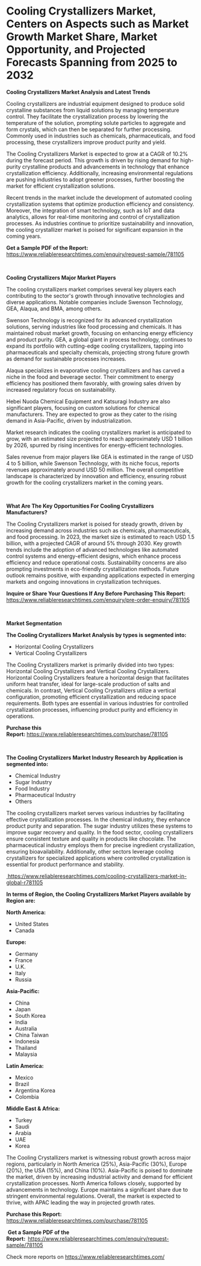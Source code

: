 <p><h1>Cooling Crystallizers Market, Centers on Aspects such as Market Growth Market Share, Market Opportunity, and Projected Forecasts Spanning from 2025 to 2032</h1></p><p><strong>Cooling Crystallizers Market Analysis and Latest Trends</strong></p>
<p><p>Cooling crystallizers are industrial equipment designed to produce solid crystalline substances from liquid solutions by managing temperature control. They facilitate the crystallization process by lowering the temperature of the solution, prompting solute particles to aggregate and form crystals, which can then be separated for further processing. Commonly used in industries such as chemicals, pharmaceuticals, and food processing, these crystallizers improve product purity and yield.</p><p>The Cooling Crystallizers Market is expected to grow at a CAGR of 10.2% during the forecast period. This growth is driven by rising demand for high-purity crystalline products and advancements in technology that enhance crystallization efficiency. Additionally, increasing environmental regulations are pushing industries to adopt greener processes, further boosting the market for efficient crystallization solutions. </p><p>Recent trends in the market include the development of automated cooling crystallization systems that optimize production efficiency and consistency. Moreover, the integration of smart technology, such as IoT and data analytics, allows for real-time monitoring and control of crystallization processes. As industries continue to prioritize sustainability and innovation, the cooling crystallizer market is poised for significant expansion in the coming years.</p></p>
<p><strong>Get a Sample PDF of the Report:&nbsp;</strong> <a href="https://www.reliableresearchtimes.com/enquiry/request-sample/781105?utm_campaign=3227&utm_medium=2&utm_source=Github&utm_content=ia&utm_term=26032025&utm_id=cooling-crystallizers">https://www.reliableresearchtimes.com/enquiry/request-sample/781105</a></p>
<p>&nbsp;</p>
<p><strong>Cooling Crystallizers Major Market Players</strong></p>
<p><p>The cooling crystallizers market comprises several key players each contributing to the sector's growth through innovative technologies and diverse applications. Notable companies include Swenson Technology, GEA, Alaqua, and BMA, among others.</p><p>Swenson Technology is recognized for its advanced crystallization solutions, serving industries like food processing and chemicals. It has maintained robust market growth, focusing on enhancing energy efficiency and product purity. GEA, a global giant in process technology, continues to expand its portfolio with cutting-edge cooling crystallizers, tapping into pharmaceuticals and specialty chemicals, projecting strong future growth as demand for sustainable processes increases.</p><p>Alaqua specializes in evaporative cooling crystallizers and has carved a niche in the food and beverage sector. Their commitment to energy efficiency has positioned them favorably, with growing sales driven by increased regulatory focus on sustainability.</p><p>Hebei Nuoda Chemical Equipment and Katsuragi Industry are also significant players, focusing on custom solutions for chemical manufacturers. They are expected to grow as they cater to the rising demand in Asia-Pacific, driven by industrialization.</p><p>Market research indicates the cooling crystallizers market is anticipated to grow, with an estimated size projected to reach approximately USD 1 billion by 2026, spurred by rising incentives for energy-efficient technologies.</p><p>Sales revenue from major players like GEA is estimated in the range of USD 4 to 5 billion, while Swenson Technology, with its niche focus, reports revenues approximately around USD 50 million. The overall competitive landscape is characterized by innovation and efficiency, ensuring robust growth for the cooling crystallizers market in the coming years.</p></p>
<p>&nbsp;</p>
<p><strong>What Are The Key Opportunities For Cooling Crystallizers Manufacturers?</strong></p>
<p><p>The Cooling Crystallizers market is poised for steady growth, driven by increasing demand across industries such as chemicals, pharmaceuticals, and food processing. In 2023, the market size is estimated to reach USD 1.5 billion, with a projected CAGR of around 5% through 2030. Key growth trends include the adoption of advanced technologies like automated control systems and energy-efficient designs, which enhance process efficiency and reduce operational costs. Sustainability concerns are also prompting investments in eco-friendly crystallization methods. Future outlook remains positive, with expanding applications expected in emerging markets and ongoing innovations in crystallization techniques.</p></p>
<p><strong>Inquire or Share Your Questions If Any Before Purchasing This Report:</strong> <a href="https://www.reliableresearchtimes.com/enquiry/pre-order-enquiry/781105?utm_campaign=3227&utm_medium=2&utm_source=Github&utm_content=ia&utm_term=26032025&utm_id=cooling-crystallizers">https://www.reliableresearchtimes.com/enquiry/pre-order-enquiry/781105</a></p>
<p>&nbsp;</p>
<p><strong>Market Segmentation</strong></p>
<p><strong>The Cooling Crystallizers Market Analysis by types is segmented into:</strong></p>
<p><ul><li>Horizontal Cooling Crystallizers</li><li>Vertical Cooling Crystallizers</li></ul></p>
<p><p>The Cooling Crystallizers market is primarily divided into two types: Horizontal Cooling Crystallizers and Vertical Cooling Crystallizers. Horizontal Cooling Crystallizers feature a horizontal design that facilitates uniform heat transfer, ideal for large-scale production of salts and chemicals. In contrast, Vertical Cooling Crystallizers utilize a vertical configuration, promoting efficient crystallization and reducing space requirements. Both types are essential in various industries for controlled crystallization processes, influencing product purity and efficiency in operations.</p></p>
<p><strong>Purchase this Report:&nbsp;</strong><a href="https://www.reliableresearchtimes.com/purchase/781105?utm_campaign=3227&utm_medium=2&utm_source=Github&utm_content=ia&utm_term=26032025&utm_id=cooling-crystallizers">https://www.reliableresearchtimes.com/purchase/781105</a></p>
<p>&nbsp;</p>
<p><strong>The Cooling Crystallizers Market Industry Research by Application is segmented into:</strong></p>
<p><ul><li>Chemical Industry</li><li>Sugar Industry</li><li>Food Industry</li><li>Pharmaceutical Industry</li><li>Others</li></ul></p>
<p><p>The cooling crystallizers market serves various industries by facilitating effective crystallization processes. In the chemical industry, they enhance product purity and separation. The sugar industry utilizes these systems to improve sugar recovery and quality. In the food sector, cooling crystallizers ensure consistent texture and quality in products like chocolate. The pharmaceutical industry employs them for precise ingredient crystallization, ensuring bioavailability. Additionally, other sectors leverage cooling crystallizers for specialized applications where controlled crystallization is essential for product performance and stability.</p></p>
<p><a href="https://www.reliableresearchtimes.com/cooling-crystallizers-market-in-global-r781105?utm_campaign=3227&utm_medium=2&utm_source=Github&utm_content=ia&utm_term=26032025&utm_id=cooling-crystallizers">&nbsp;https://www.reliableresearchtimes.com/cooling-crystallizers-market-in-global-r781105</a></p>
<p><strong>In terms of Region, the Cooling Crystallizers Market Players available by Region are:</strong></p>
<p>
    <p> <strong> North America: </strong>
        <ul>
            <li>United States</li>
            <li>Canada</li>
        </ul>
        </p> 
    <p> <strong> Europe: </strong>
        <ul>
            <li>Germany</li>
            <li>France</li>
            <li>U.K.</li>
            <li>Italy</li>
            <li>Russia</li>
        </ul>
        </p> 
    <p> <strong> Asia-Pacific: </strong>
        <ul>
            <li>China</li>
            <li>Japan</li>
            <li>South Korea</li>
            <li>India</li>
            <li>Australia</li>
            <li>China Taiwan</li>
            <li>Indonesia</li>
            <li>Thailand</li>
            <li>Malaysia</li>
        </ul>
        </p> 
    <p> <strong> Latin America: </strong>
        <ul>
            <li>Mexico</li>
            <li>Brazil</li>
            <li>Argentina Korea</li>
            <li>Colombia</li>
        </ul>
        </p> 
    <p> <strong> Middle East & Africa: </strong>
        <ul>
            <li>Turkey</li>
            <li>Saudi</li>
            <li>Arabia</li>
            <li>UAE</li>
            <li>Korea</li>
        </ul>
    </p>
    </p>
<p><p>The Cooling Crystallizers market is witnessing robust growth across major regions, particularly in North America (25%), Asia-Pacific (30%), Europe (20%), the USA (15%), and China (10%). Asia-Pacific is poised to dominate the market, driven by increasing industrial activity and demand for efficient crystallization processes. North America follows closely, supported by advancements in technology. Europe maintains a significant share due to stringent environmental regulations. Overall, the market is expected to thrive, with APAC leading the way in projected growth rates.</p></p>
<p><strong>Purchase this Report: </strong><a href="https://www.reliableresearchtimes.com/purchase/781105?utm_campaign=3227&utm_medium=2&utm_source=Github&utm_content=ia&utm_term=26032025&utm_id=cooling-crystallizers">https://www.reliableresearchtimes.com/purchase/781105</a></p>
<p>&nbsp;<strong>Get a Sample PDF of the Report:&nbsp;&nbsp;</strong><a href="https://www.reliableresearchtimes.com/enquiry/request-sample/781105?utm_campaign=3227&utm_medium=2&utm_source=Github&utm_content=ia&utm_term=26032025&utm_id=cooling-crystallizers">https://www.reliableresearchtimes.com/enquiry/request-sample/781105</a></p>
<p><strong></strong></p>
<p>Check more reports on <a href="https://www.reliableresearchtimes.com/?utm_campaign=3227&utm_medium=2&utm_source=Github&utm_content=ia&utm_term=26032025&utm_id=cooling-crystallizers">https://www.reliableresearchtimes.com/</a></p>